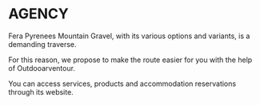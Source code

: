 # AGENCY

Fera Pyrenees Mountain Gravel, with its various options and variants, is a demanding traverse.

For this reason, we propose to make the route easier for you with the help of Outdooarventour.

You can access services, products and accommodation reservations through its website.

